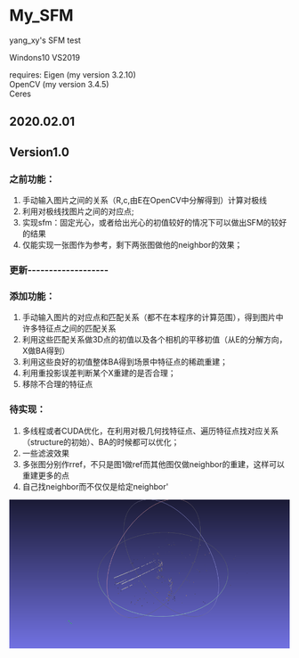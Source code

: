 # My_SFM
 yang_xy's SFM test


Windons10 VS2019

requires:
Eigen (my version 3.2.10)  <br>
OpenCV (my version 3.4.5) <br>
Ceres  <br>

## 2020.02.01
## Version1.0
### 之前功能：
1. 手动输入图片之间的关系（R,c,由E在OpenCV中分解得到）计算对极线
2. 利用对极线找图片之间的对应点;
3. 实现sfm：固定光心，或者给出光心的初值较好的情况下可以做出SFM的较好的结果
4. 仅能实现一张图作为参考，剩下两张图做他的neighbor的效果；

### 更新-------------------
### 添加功能：
1. 手动输入图片的对应点和匹配关系（都不在本程序的计算范围），得到图片中许多特征点之间的匹配关系
2. 利用这些匹配关系做3D点的初值以及各个相机的平移初值（从E的分解方向，X做BA得到）
3. 利用这些良好的初值整体BA得到场景中特征点的稀疏重建；
4. 利用重投影误差判断某个X重建的是否合理；
5. 移除不合理的特征点

### 待实现：
1. 多线程或者CUDA优化，在利用对极几何找特征点、遍历特征点找对应关系（structure的初始）、BA的时候都可以优化；
2. 一些滤波效果
3. 多张图分别作rref，不只是图1做ref而其他图仅做neighbor的重建，这样可以重建更多的点
3. 自己找neighbor而不仅仅是给定neighbor'

![](https://github.com/onepiece1997426/My_SFM/raw/master/图片1.png)


